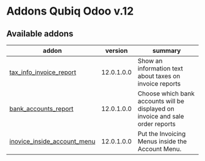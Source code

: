 Addons Qubiq Odoo v.12
======================

[//]: # (addons)

Available addons
----------------
addon | version | summary
--- | --- | ---
[tax_info_invoice_report](tax_info_invoice_report/) | 12.0.1.0.0 | Show an information text about taxes on invoice reports
[bank_accounts_report](bank_accounts_report/) | 12.0.1.0.0 | Choose which bank accounts will be displayed on invoice and sale order reports
[inovice_inside_account_menu](inovice_inside_account_menu/) | 12.0.1.0.0 | Put the Invoicing Menus inside the Account Menu.

[//]: # (end addons)